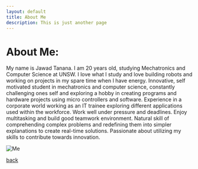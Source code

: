 ```yaml
---
layout: default
title: About Me
description: This is just another page
---
```


# About Me:

My name is Jawad Tanana. I am 20 years old, studying Mechatronics and Computer Science at UNSW. I love what I study and love building robots and working on projects in my spare time when I have energy. Innovative, self motivated student in mechatronics and computer science, constantly challenging ones self and exploring a hobby in creating programs and hardware projects using micro controllers and software. Experience in a corporate world working as an IT trainee exploring different applications used within the workforce. Work well under pressure and deadlines. Enjoy multitasking and build good teamwork environment. Natural skill of comprehending complex problems and redefining them into simpler explanations to create real-time solutions. Passionate about utilizing my skills to contribute towards innovation.

![Me](../images/profile_pic.png)


[back](../index.html)
